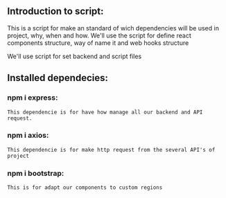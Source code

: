 ## Introduction to script:

This is a script for make an standard of wich dependencies will be used in project, why, when and how. We'll use the script for define react components structure, way of name it and web hooks structure

We'll use script for set backend and script files

## Installed dependecies:

### npm i express:
    This dependencie is for have how manage all our backend and API request.

### npm i axios:
    This dependencie is for make http request from the several API's of project


### npm i bootstrap:
    This is for adapt our components to custom regions



